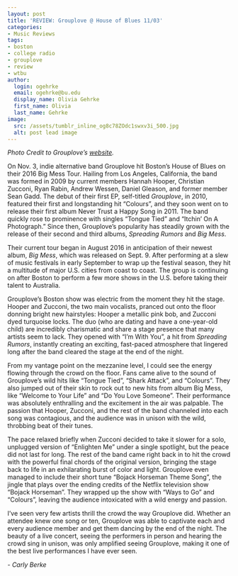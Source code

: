 ```yaml
---
layout: post
title: 'REVIEW: Grouplove @ House of Blues 11/03'
categories:
- Music Reviews
tags:
- boston
- college radio
- grouplove
- review
- wtbu
author:
  login: ogehrke
  email: ogehrke@bu.edu
  display_name: Olivia Gehrke
  first_name: Olivia
  last_name: Gehrke
image:
  src: /assets/tumblr_inline_og8c78ZOdc1swxv3i_500.jpg
  alt: post lead image
---
```


_Photo Credit to Grouplove’s [website](http://t.umblr.com/redirect?z=http%3A%2F%2Fwww.grouplovemusic.com%2F&t=ZTUzZjYyZmJhODZhYjNlYmI5NzMxZDdkZmNlYWExY2M4NjA3MDdjYyxXS3VMWkJXNw%3D%3D&b=t%3AKIk-PtjejdhRSOqxbjcLKQ&p=http%3A%2F%2Fwtburadio.tumblr.com%2Fpost%2F152816158148%2Fconcert-review-grouplove-at-house-of-blues-boston&m=1)._

On Nov. 3, indie alternative band Grouplove hit Boston’s House of Blues on their 2016 Big Mess Tour. Hailing from Los Angeles, California, the band was formed in 2009 by current members Hannah Hooper, Christian Zucconi, Ryan Rabin, Andrew Wessen, Daniel Gleason, and former member Sean Gadd. The debut of their first EP, self-titled _Grouplove_, in 2010, featured their first and longstanding hit “Colours”, and they soon went on to release their first album Never Trust a Happy Song in 2011. The band quickly rose to prominence with singles “Tongue Tied” and “Itchin’ On A Photograph.” Since then, Grouplove’s popularity has steadily grown with the release of their second and third albums, _Spreading Rumors_ and _Big Mess_.

Their current tour began in August 2016 in anticipation of their newest album, _Big Mess_, which was released on Sept. 9. After performing at a slew of music festivals in early September to wrap up the festival season, they hit a multitude of major U.S. cities from coast to coast. The group is continuing on after Boston to perform a few more shows in the U.S. before taking their talent to Australia.

Grouplove’s Boston show was electric from the moment they hit the stage. Hooper and Zucconi, the two main vocalists, pranced out onto the floor donning bright new hairstyles: Hooper a metallic pink bob, and Zucconi dyed turquoise locks. The duo (who are dating and have a one-year-old child) are incredibly charismatic and share a stage presence that many artists seem to lack. They opened with “I’m With You”, a hit from _Spreading Rumors_, instantly creating an exciting, fast-paced atmosphere that lingered long after the band cleared the stage at the end of the night.

From my vantage point on the mezzanine level, I could see the energy flowing through the crowd on the floor. Fans came alive to the sound of Grouplove’s wild hits like “Tongue Tied”, “Shark Attack”, and “Colours”. They also jumped out of their skin to rock out to new hits from album Big Mess, like “Welcome to Your Life” and “Do You Love Someone”. Their performance was absolutely enthralling and the excitement in the air was palpable. The passion that Hooper, Zucconi, and the rest of the band channeled into each song was contagious, and the audience was in unison with the wild, throbbing beat of their tunes.

The pace relaxed briefly when Zucconi decided to take it slower for a solo, unplugged version of “Enlighten Me” under a single spotlight, but the peace did not last for long. The rest of the band came right back in to hit the crowd with the powerful final chords of the original version, bringing the stage back to life in an exhilarating burst of color and light. Grouplove even managed to include their short tune “Bojack Horseman Theme Song”, the jingle that plays over the ending credits of the Netflix television show “Bojack Horseman”. They wrapped up the show with “Ways to Go” and “Colours”, leaving the audience intoxicated with a wild energy and passion.

I’ve seen very few artists thrill the crowd the way Grouplove did. Whether an attendee knew one song or ten, Grouplove was able to captivate each and every audience member and get them dancing by the end of the night. The beauty of a live concert, seeing the performers in person and hearing the crowd sing in unison, was only amplified seeing Grouplove, making it one of the best live performances I have ever seen.

_\- Carly Berke_